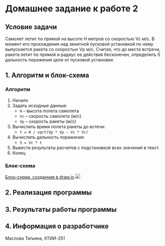 # Домашнее задание к работе 2
## Условие задачи 
Самолет летит по прямой на высоте Н метров со скоростью Vc м/с. В момент его прохождения над зенитной пусковой установкой по нему выпускается ракета со скоростью Vp м/с. Считая, что до места встречи, ракета летит по прямой и радиус ее действия бесконечен, определить S дальность поражения цели от пусковой установки.

## 1. Алгоритм и блок-схема

### Алгоритм
1. Начало 
2. Задать исходные данные:
    + `H` – высота полета самолета
    + `Vc` – скорость самолета (м/с)
    + `Vp` – скорость ракеты (м/с)
3. Вычислить время полета ракеты до встечи:
    + `t = H / sqrt(Vp * Vp – Vc * Vc)`
4. Вычислить дальность поражения:
    + `S = Vc * t`
5. Вывести результаты расчетов с подстановкой всех значений в текст.
6. Конец

### Блок-схема
[Блок-схема, созданная в draw.io](https://drive.google.com/file/d/16WqTzOMD7LErdJDjhc0w4fKlIGarDNLW/view?usp=drive_link)
![](<img width="633" height="596" alt="image" src="https://github.com/user-attachments/assets/607802c5-33d7-4297-804d-066cf5eac5d3" />)

## 2. Реализация программы 
## 3. Результаты работы программы 
## 4. Информация о разработчике 
Маслова Татьяна, бТИИ-251

